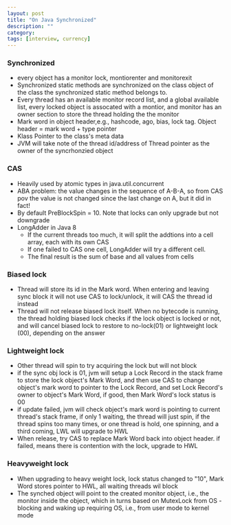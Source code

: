 ```yaml
---
layout: post
title: "On Java Synchronized"
description: ""
category: 
tags: [interview, currency]
---
```


### Synchronized

* every object has a monitor lock, montiorenter and monitorexit
* Synchronized static methods are synchronized on the class object of the class the synchronized static method belongs to. 
* Every thread has an available monitor record list, and a global available list, every locked object is assocated with a montior, and monitor has an owner section to store the thread holding the the monitor
* Mark word in object header,e.g., hashcode, ago, bias, lock tag. Object header = mark word + type pointer
* Klass Pointer to the class's meta data
* JVM will take note of the thread id/address of Thread pointer  as the owner of the syncrhonzied object

### CAS

* Heavily used by atomic types in java.util.concurrent
* ABA problem: the value changes in the sequence of A-B-A, so from CAS pov the value is not changed since the last change on A, but it did in fact!
* By default PreBlockSpin = 10. Note that locks can only upgrade but not downgrade
* LongAdder in Java 8
  * If the current threads too much, it will split the addtions into a cell array, each with its own CAS
  * If one failed to CAS one cell, LongAdder will try a different cell.
  * The final result is the sum of base and all values from cells

### Biased lock

* Thread will store its id in the Mark word. When entering and leaving sync block it will not use CAS to lock/unlock, it will CAS the thread id instead
* Thread will not release biased lock itself. When no bytecode is running, the thread holding biased lock checks if the lock object is locked or not, and will cancel biased lock to restore to no-lock(01) or lightweight lock (00), depending on the answer

### Lightweight lock

* Other thread will spin to try acquiring the lock but will not block
* if the sync obj lock is 01, jvm will setup a Lock Record in the stack frame to store the lock object's Mark Word, and then use CAS to change object's mark word to pointer to the Lock Record, and set Lock Record's owner to object's Mark Word, if good, then Mark Word's lock status is 00
* if update failed, jvm will check object's mark word is pointing to current thread's stack frame, if only 1 waiting, the thread will just spin, if the thread spins too many times, or one thread is hold, one spinning, and a third coming, LWL will upgrade to HWL
* When release, try CAS to replace Mark Word back into object header. if failed, means there is contention with the lock, upgrade to HWL

### Heavyweight lock

* When upgrading to heavy weight lock, lock status changed to "10", Mark Word stores pointer to HWL, all waiting threads wil block
* The synched object will point to the created monitor object, i.e., the monitor inside the object, which in turns based on MutexLock from OS - blocking and waking up requiring OS, i.e., from user mode to kernel mode
